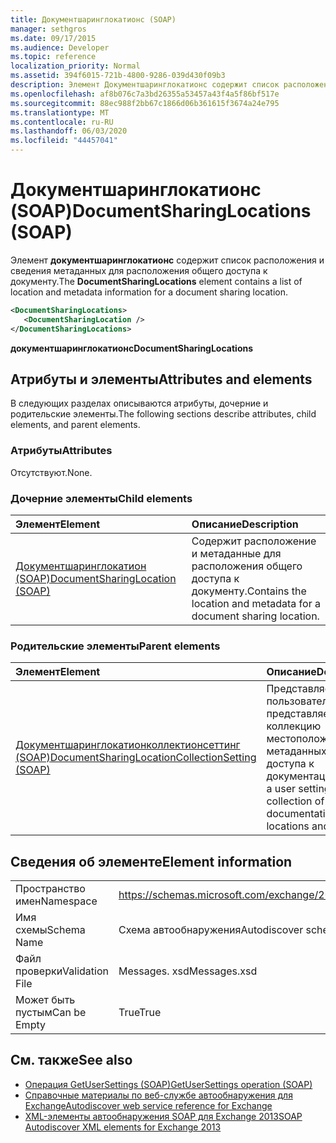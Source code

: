 ```yaml
---
title: Документшаринглокатионс (SOAP)
manager: sethgros
ms.date: 09/17/2015
ms.audience: Developer
ms.topic: reference
localization_priority: Normal
ms.assetid: 394f6015-721b-4800-9286-039d430f09b3
description: Элемент Документшаринглокатионс содержит список расположения и сведения метаданных для расположения общего доступа к документу.
ms.openlocfilehash: af8b076c7a3bd26355a53457a43f4a5f86bf517e
ms.sourcegitcommit: 88ec988f2bb67c1866d06b361615f3674a24e795
ms.translationtype: MT
ms.contentlocale: ru-RU
ms.lasthandoff: 06/03/2020
ms.locfileid: "44457041"
---
```

# <a name="documentsharinglocations-soap"></a><span data-ttu-id="048f3-103">Документшаринглокатионс (SOAP)</span><span class="sxs-lookup"><span data-stu-id="048f3-103">DocumentSharingLocations (SOAP)</span></span>

<span data-ttu-id="048f3-104">Элемент **документшаринглокатионс** содержит список расположения и сведения метаданных для расположения общего доступа к документу.</span><span class="sxs-lookup"><span data-stu-id="048f3-104">The **DocumentSharingLocations** element contains a list of location and metadata information for a document sharing location.</span></span> 
  
```XML
<DocumentSharingLocations>
   <DocumentSharingLocation />
</DocumentSharingLocations>
```

 <span data-ttu-id="048f3-105">**документшаринглокатионс**</span><span class="sxs-lookup"><span data-stu-id="048f3-105">**DocumentSharingLocations**</span></span>
## <a name="attributes-and-elements"></a><span data-ttu-id="048f3-106">Атрибуты и элементы</span><span class="sxs-lookup"><span data-stu-id="048f3-106">Attributes and elements</span></span>

<span data-ttu-id="048f3-107">В следующих разделах описываются атрибуты, дочерние и родительские элементы.</span><span class="sxs-lookup"><span data-stu-id="048f3-107">The following sections describe attributes, child elements, and parent elements.</span></span>
  
### <a name="attributes"></a><span data-ttu-id="048f3-108">Атрибуты</span><span class="sxs-lookup"><span data-stu-id="048f3-108">Attributes</span></span>

<span data-ttu-id="048f3-109">Отсутствуют.</span><span class="sxs-lookup"><span data-stu-id="048f3-109">None.</span></span>
  
### <a name="child-elements"></a><span data-ttu-id="048f3-110">Дочерние элементы</span><span class="sxs-lookup"><span data-stu-id="048f3-110">Child elements</span></span>

|<span data-ttu-id="048f3-111">**Элемент**</span><span class="sxs-lookup"><span data-stu-id="048f3-111">**Element**</span></span>|<span data-ttu-id="048f3-112">**Описание**</span><span class="sxs-lookup"><span data-stu-id="048f3-112">**Description**</span></span>|
|:-----|:-----|
|[<span data-ttu-id="048f3-113">Документшаринглокатион (SOAP)</span><span class="sxs-lookup"><span data-stu-id="048f3-113">DocumentSharingLocation (SOAP)</span></span>](documentsharinglocation-soap.md) <br/> |<span data-ttu-id="048f3-114">Содержит расположение и метаданные для расположения общего доступа к документу.</span><span class="sxs-lookup"><span data-stu-id="048f3-114">Contains the location and metadata for a document sharing location.</span></span>  <br/> |
   
### <a name="parent-elements"></a><span data-ttu-id="048f3-115">Родительские элементы</span><span class="sxs-lookup"><span data-stu-id="048f3-115">Parent elements</span></span>

|<span data-ttu-id="048f3-116">**Элемент**</span><span class="sxs-lookup"><span data-stu-id="048f3-116">**Element**</span></span>|<span data-ttu-id="048f3-117">**Описание**</span><span class="sxs-lookup"><span data-stu-id="048f3-117">**Description**</span></span>|
|:-----|:-----|
|[<span data-ttu-id="048f3-118">Документшаринглокатионколлектионсеттинг (SOAP)</span><span class="sxs-lookup"><span data-stu-id="048f3-118">DocumentSharingLocationCollectionSetting (SOAP)</span></span>](documentsharinglocationcollectionsetting-soap.md) <br/> |<span data-ttu-id="048f3-119">Представляет параметр пользователя, который представляет собой коллекцию местоположений и метаданных общего доступа к документации.</span><span class="sxs-lookup"><span data-stu-id="048f3-119">Represents a user setting that is a collection of documentation sharing locations and metadata.</span></span>  <br/> |
   
## <a name="element-information"></a><span data-ttu-id="048f3-120">Сведения об элементе</span><span class="sxs-lookup"><span data-stu-id="048f3-120">Element information</span></span>

|||
|:-----|:-----|
|<span data-ttu-id="048f3-121">Пространство имен</span><span class="sxs-lookup"><span data-stu-id="048f3-121">Namespace</span></span>  <br/> |https://schemas.microsoft.com/exchange/2010/Autodiscover  <br/> |
|<span data-ttu-id="048f3-122">Имя схемы</span><span class="sxs-lookup"><span data-stu-id="048f3-122">Schema Name</span></span>  <br/> |<span data-ttu-id="048f3-123">Схема автообнаружения</span><span class="sxs-lookup"><span data-stu-id="048f3-123">Autodiscover schema</span></span>  <br/> |
|<span data-ttu-id="048f3-124">Файл проверки</span><span class="sxs-lookup"><span data-stu-id="048f3-124">Validation File</span></span>  <br/> |<span data-ttu-id="048f3-125">Messages. xsd</span><span class="sxs-lookup"><span data-stu-id="048f3-125">Messages.xsd</span></span>  <br/> |
|<span data-ttu-id="048f3-126">Может быть пустым</span><span class="sxs-lookup"><span data-stu-id="048f3-126">Can be Empty</span></span>  <br/> |<span data-ttu-id="048f3-127">True</span><span class="sxs-lookup"><span data-stu-id="048f3-127">True</span></span>  <br/> |
   
## <a name="see-also"></a><span data-ttu-id="048f3-128">См. также</span><span class="sxs-lookup"><span data-stu-id="048f3-128">See also</span></span>

- [<span data-ttu-id="048f3-129">Операция GetUserSettings (SOAP)</span><span class="sxs-lookup"><span data-stu-id="048f3-129">GetUserSettings operation (SOAP)</span></span>](getusersettings-operation-soap.md)
- [<span data-ttu-id="048f3-130">Справочные материалы по веб-службе автообнаружения для Exchange</span><span class="sxs-lookup"><span data-stu-id="048f3-130">Autodiscover web service reference for Exchange</span></span>](autodiscover-web-service-reference-for-exchange.md)
- [<span data-ttu-id="048f3-131">XML-элементы автообнаружения SOAP для Exchange 2013</span><span class="sxs-lookup"><span data-stu-id="048f3-131">SOAP Autodiscover XML elements for Exchange 2013</span></span>](soap-autodiscover-xml-elements-for-exchange-2013.md)

